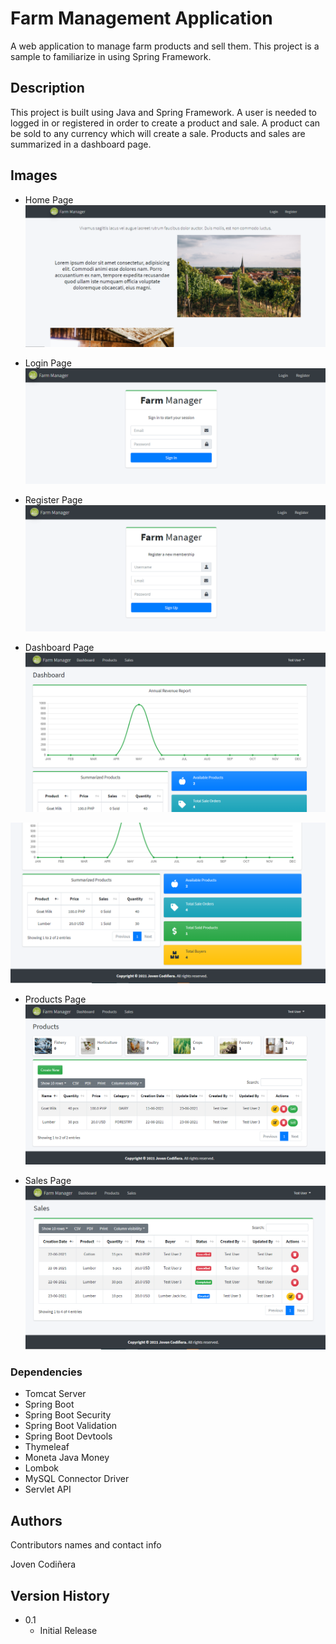 # Farm Management Application

A web application to manage farm products and sell them. This project is a sample to familiarize in using Spring Framework.

## Description

This project is built using Java and Spring Framework. A user is needed to logged in or registered in order to create a product and sale. A product can be sold to any currency which will create a sale. Products and sales are summarized in a dashboard page.

## Images
* Home Page
![home-page](https://github.com/jovenclcodinera/farm-manager/blob/main/src/main/resources/static/images/screenshots/home-page.PNG?raw=true)

* Login Page
![login-page](https://github.com/jovenclcodinera/farm-manager/blob/main/src/main/resources/static/images/screenshots/login-page.PNG?raw=true)

* Register Page
![register-page](https://github.com/jovenclcodinera/farm-manager/blob/main/src/main/resources/static/images/screenshots/register-page.PNG?raw=true)

* Dashboard Page
![dashboard-page-1](https://github.com/jovenclcodinera/farm-manager/blob/main/src/main/resources/static/images/screenshots/dashboard-page-1.PNG?raw=true)

![dashboard-page-2](https://github.com/jovenclcodinera/farm-manager/blob/main/src/main/resources/static/images/screenshots/dashboard-page-2.PNG?raw=true)

* Products Page
![products-page](https://github.com/jovenclcodinera/farm-manager/blob/main/src/main/resources/static/images/screenshots/products-page.PNG?raw=true)

* Sales Page
![sales-page](https://github.com/jovenclcodinera/farm-manager/blob/main/src/main/resources/static/images/screenshots/sales-page.PNG?raw=true)

### Dependencies

* Tomcat Server
* Spring Boot
* Spring Boot Security
* Spring Boot Validation
* Spring Boot Devtools
* Thymeleaf
* Moneta Java Money
* Lombok
* MySQL Connector Driver
* Servlet API

## Authors

Contributors names and contact info

Joven Codiñera

## Version History

* 0.1
    * Initial Release
